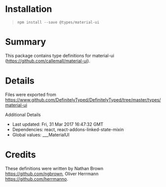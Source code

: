 # Installation
> `npm install --save @types/material-ui`

# Summary
This package contains type definitions for material-ui (https://github.com/callemall/material-ui).

# Details
Files were exported from https://www.github.com/DefinitelyTyped/DefinitelyTyped/tree/master/types/material-ui

Additional Details
 * Last updated: Fri, 31 Mar 2017 16:47:32 GMT
 * Dependencies: react, react-addons-linked-state-mixin
 * Global values: ___MaterialUI

# Credits
These definitions were written by Nathan Brown <https://github.com/ngbrown>, Oliver Herrmann <https://github.com/herrmanno>.
